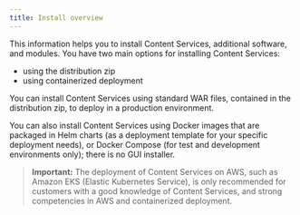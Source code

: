 ```yaml
---
title: Install overview
---
```


This information helps you to install Content Services, additional software, and modules. You have two main options for installing Content Services:

* using the distribution zip
* using containerized deployment

You can install Content Services using standard WAR files, contained in the distribution zip, to deploy in a production environment.

You can also install Content Services using Docker images that are packaged in Helm charts (as a deployment template for your specific deployment needs), or Docker Compose (for test and development environments only); there is no GUI installer.

> **Important:** The deployment of Content Services on AWS, such as Amazon EKS (Elastic Kubernetes Service), is only recommended for customers with a good knowledge of Content Services, and strong competencies in AWS and containerized deployment.
